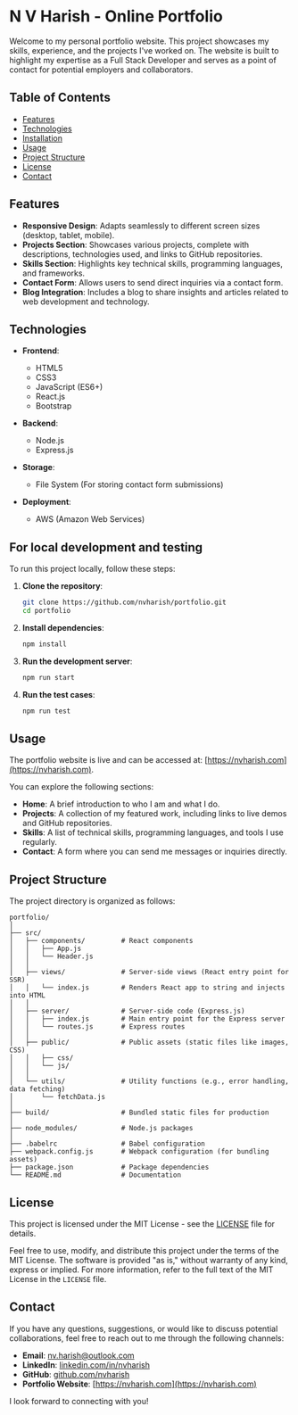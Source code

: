 # N V Harish - Online Portfolio

Welcome to my personal portfolio website. This project showcases my skills, experience, and the projects I've worked on. The website is built to highlight my expertise as a Full Stack Developer and serves as a point of contact for potential employers and collaborators.

## Table of Contents

- [Features](#features)
- [Technologies](#technologies)
- [Installation](#installation)
- [Usage](#usage)
- [Project Structure](#project-structure)
- [License](#license)
- [Contact](#contact)

## Features

- **Responsive Design**: Adapts seamlessly to different screen sizes (desktop, tablet, mobile).
- **Projects Section**: Showcases various projects, complete with descriptions, technologies used, and links to GitHub repositories.
- **Skills Section**: Highlights key technical skills, programming languages, and frameworks.
- **Contact Form**: Allows users to send direct inquiries via a contact form.
- **Blog Integration**: Includes a blog to share insights and articles related to web development and technology.

## Technologies

- **Frontend**:

  - HTML5
  - CSS3
  - JavaScript (ES6+)
  - React.js
  - Bootstrap

- **Backend**:

  - Node.js
  - Express.js

- **Storage**:

  - File System (For storing contact form submissions)

- **Deployment**:
  - AWS (Amazon Web Services)

## For local development and testing

To run this project locally, follow these steps:

1. **Clone the repository**:
   ```bash
   git clone https://github.com/nvharish/portfolio.git
   cd portfolio
   ```
2. **Install dependencies**:
   ```bash
   npm install
   ```
3. **Run the development server**:
   ```bash
   npm run start
   ```
4. **Run the test cases**:
   ```bash
   npm run test
   ```

## Usage

The portfolio website is live and can be accessed at: [https://nvharish.com](https://nvharish.com).

You can explore the following sections:

- **Home**: A brief introduction to who I am and what I do.
- **Projects**: A collection of my featured work, including links to live demos and GitHub repositories.
- **Skills**: A list of technical skills, programming languages, and tools I use regularly.
- **Contact**: A form where you can send me messages or inquiries directly.

## Project Structure

The project directory is organized as follows:

```plaintext
portfolio/
│
├── src/
│   ├── components/         # React components
│   │   ├── App.js
│   │   └── Header.js
│   │
│   ├── views/              # Server-side views (React entry point for SSR)
│   │   └── index.js        # Renders React app to string and injects into HTML
│   │
│   ├── server/             # Server-side code (Express.js)
│   │   ├── index.js        # Main entry point for the Express server
│   │   └── routes.js       # Express routes
│   │
│   ├── public/             # Public assets (static files like images, CSS)
│   │   ├── css/
│   │   └── js/
│   │
│   └── utils/              # Utility functions (e.g., error handling, data fetching)
│       └── fetchData.js
│
├── build/                  # Bundled static files for production
│
├── node_modules/           # Node.js packages
│
├── .babelrc                # Babel configuration
├── webpack.config.js       # Webpack configuration (for bundling assets)
├── package.json            # Package dependencies
└── README.md               # Documentation
```

## License

This project is licensed under the MIT License - see the [LICENSE](LICENSE) file for details.

Feel free to use, modify, and distribute this project under the terms of the MIT License. The software is provided "as is," without warranty of any kind, express or implied. For more information, refer to the full text of the MIT License in the `LICENSE` file.

## Contact

If you have any questions, suggestions, or would like to discuss potential collaborations, feel free to reach out to me through the following channels:

- **Email**: [nv.harish@outlook.com](mailto:nv.harish@outlook.com)
- **LinkedIn**: [linkedin.com/in/nvharish](https://www.linkedin.com/in/nvharish)
- **GitHub**: [github.com/nvharish](https://github.com/nvharish)
- **Portfolio Website**: [https://nvharish.com](https://nvharish.com)

I look forward to connecting with you!

